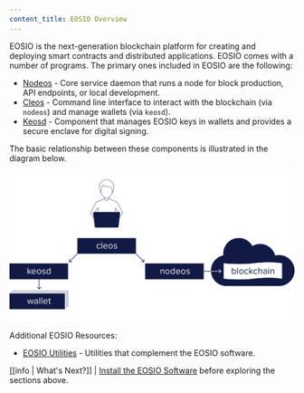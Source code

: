 ```yaml
---
content_title: EOSIO Overview
---
```


EOSIO is the next-generation blockchain platform for creating and deploying smart contracts and distributed applications. EOSIO comes with a number of programs. The primary ones included in EOSIO are the following:

* [Nodeos](01_nodeos/index.md) - Core service daemon that runs a node for block production, API endpoints, or local development.
* [Cleos](02_cleos/index.md) - Command line interface to interact with the blockchain (via `nodeos`) and manage wallets (via `keosd`).
* [Keosd](03_keosd/index.md) - Component that manages EOSIO keys in wallets and provides a secure enclave for digital signing.

The basic relationship between these components is illustrated in the diagram below.

![EOSIO components](mandel_components.png)

Additional EOSIO Resources:
* [EOSIO Utilities](10_utilities/index.md) - Utilities that complement the EOSIO software.  

[//]: # (THIS IS A COMMENT REMOVING BROKEN LINKS)  
[//]: #Upgrade-Guide-20_upgrade-guide/index.md-EOSIO-version/protocol-upgrade-guide.  
[//]: # (Release Notes 30_release-notes/index.md  - All release notes for this EOSIO version.)  

[[info | What's Next?]]
| [Install the EOSIO Software](00_install/index.md) before exploring the sections above.

